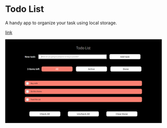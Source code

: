 # Todo List

A handy app to organize your task using local storage.

[link](https://github.com/radimpopp/popp-ita-2022/tree/main/src/todolist)

![Todo List](/src/images/todo-screenshot.png)
